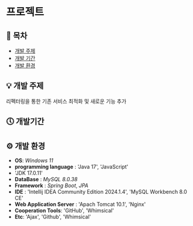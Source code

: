 # 프로젝트



## 📜 목차

 - [개발 주제](#-개발-주제)
 - [개발 기간](#-개발기간)
 - [개발 환경](#-개발-환경)

## 💡 개발 주제

리펙터링을 통한 기존 서비스 최적화 및 새로운 기능 추가


## 🕔 개발기간



## ⚙️ 개발 환경
 - **OS**: *Windows 11*
 - **programming language** : 'Java 17', 'JavaScript'
 - 'JDK 17.0.11'
 - **DataBase** : *MySQL 8.0.38*
 - **Framework** : *Spring Boot*, *JPA*
 - **IDE** : 'Intellij IDEA Community Edition 2024.1.4', 'MySQL Workbench 8.0 CE'
 - **Web Application Server** : 'Apach Tomcat 10.1', 'Nginx'
 - **Cooperation Tools**: 'GitHub', 'Whimsical'
 - **Etc**: 'Ajax', 'Github', 'Whimsical'


